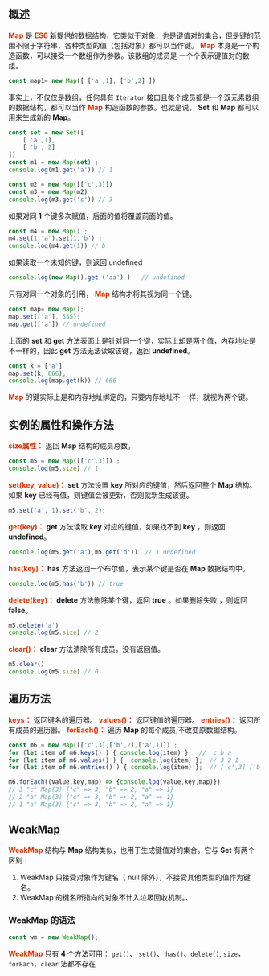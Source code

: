 ## 概述
**<font color="#d63200">Map</font>** 是 **<font color="#d63200">ES6</font>** 新提供的数据结构，它类似于对象，也是键值对的集合，但是键的范围不限于字符串，各种类型的值（包括对象）都可以当作键。
**<font color="#d63200">Map</font>** 本身是一个构造函数，可以接受一个数组作为参数。该数组的成员是 一个个表示键值对的数组。
```JavaScript
const map1= new Map([ ['a',1], ['b',2] ])
``` 
事实上，不仅仅是数组，任何具有 ```Iterator``` 接口且每个成员都是一个双元素数组的数据结构，都可以当作 **<font color="#d63200">Map</font>**  构造函数的参数。也就是说， **Set** 和 **Map** 都可以用来生成新的 **Map**。
```JavaScript
const set = new Set([ 
    [ 'a',1], 
    [ 'b', 2]
]) 
const m1 = new Map(set) ; 
console.log(m1.get('a')) // 1

const m2 = new Map([['c',3]])
const m3 = new Map(m2)
console.log(m3.get('c')) // 3
``` 
如果对同 **1** 个键多次赋值，后面的值将覆盖前面的值。
```JavaScript
const m4 = new Map() ; 
m4.set(1,'a').set(1,'b') ; 
console.log(m4.get(1)) // b
``` 
如果读取一个未知的键，则返回 undefined
```JavaScript
console.log(new Map().get ('aa') )   // undefined
``` 
只有对同一个对象的引用， **<font color="#d63200">Map</font>** 结构才将其视为同一个键。
```JavaScript
const map= new Map(); 
map.set(['a'], 555); 
map.get(['a']) // undefined
``` 
上面的 **set** 和 **get** 方法表面上是针对同一个键，实际上却是两个值，内存地址是不一样的，因此 **get** 方法无法读取该键，返回 **undefined**。
```JavaScript
const k = ['a']
map.set(k, 666); 
console.log(map.get(k)) // 666
``` 
**<font color="#d63200">Map</font>** 的键实际上是和内存地址绑定的，只要内存地址不 一样，就视为两个键。
## 实例的属性和操作方法
**<font color="#d63200">size属性：</font>** 返回 **Map** 结构的成员总数。
```JavaScript
const m5 = new Map([['c',3]]) ; 
console.log(m5.size) // 1
``` 
**<font color="#d63200">set(key, value)：</font>** **set** 方法设置 **key** 所对应的键值，然后返回整个 **Map** 结构。如果 **key** 已经有值，则键值会被更新，否则就新生成该键。
```JavaScript
m5.set('a', 1).set('b', 2); 
``` 
**<font color="#d63200">get(key)：</font>** **get** 方法读取 **key** 对应的键值，如果找不到 **key** ，则返回 **undefined**。
```JavaScript
console.log(m5.get('a'),m5.get('d'))  // 1 undefined
``` 
**<font color="#d63200">has(key)：</font>**  **has** 方法返回一个布尔值，表示某个键是否在 **Map** 数据结构中。
```JavaScript
console.log(m5.has('b')) // true
``` 
**<font color="#d63200">delete(key)：</font>** **delete** 方法删除某个键，返回 **true** 。如果删除失败 ，则返回 **false**。
```JavaScript
m5.delete('a')
console.log(m5.size) // 2
``` 
**<font color="#d63200">clear()：</font>** **clear** 方法清除所有成员，没有返回值。
```JavaScript
m5.clear()
console.log(m5.size) // 0
``` 
## 遍历方法
**<font color="#d63200">keys：</font>** 返回键名的遍历器。
**<font color="#d63200">values()：</font>** 返回键值的遍历器。
**<font color="#d63200">entries()：</font>** 返回所有成员的遍历器。
**<font color="#d63200">forEach()：</font>** 遍历 **Map** 的每个成员,不改变原数据结构。
```JavaScript
const m6 = new Map([['c',3],['b',2],['a',1]]) ; 
for (let item of m6.keys() ) { console.log(item) };  //  c b a
for (let item of m6.values() ) {  console.log(item) };  // 3 2 1
for (let item of m6.entries() ) { console.log(item) };  // ['c',3] ['b',2] ['a',1]

m6.forEach((value,key,map) => {console.log(value,key,map)})
// 3 "c" Map(3) {"c" => 3, "b" => 2, "a" => 1} 
// 2 "b" Map(3) {"c" => 3, "b" => 2, "a" => 1}
// 1 "a" Map(3) {"c" => 3, "b" => 2, "a" => 1} 
```     

## WeakMap
**<font color="#d63200">WeakMap</font>**  结构与 **Map** 结构类似，也用于生成键值对的集合。它与 **Set** 有两个区别：
1. WeakMap 只接受对象作为键名（ null 除外），不接受其他类型的值作为键名。
2. WeakMap 的键名所指向的对象不计入垃圾回收机制。、
### WeakMap 的语法
```JavaScript
const wm = new WeakMap();
``` 
**<font color="#d63200">WeakMap</font>** 只有 **4** 个方法可用： ```get()```、 ```set()```、 ```has()```、```delete()```,  ```size```，```forEach```，```clear``` 法都不存在